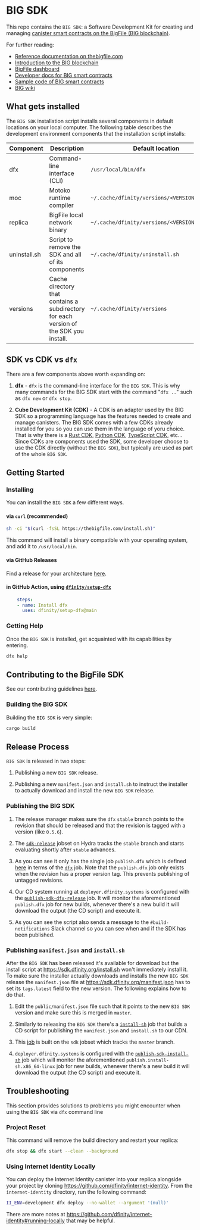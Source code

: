 # BIG SDK

This repo contains the `BIG SDK`: a Software Development Kit for creating and managing [canister smart contracts on the BigFile (BIG blockchain)](https://wiki.thebigfile.com/wiki/Canister_smart_contract).

For further reading:
* [Reference documentation on thebigfile.com](https://thebigfile.com/docs/current/developer-docs/developer-tools/cli-tools/cli-reference/)
* [Introduction to the BIG blockchain](https://wiki.thebigfile.com/wiki/Introduction_to_ICP)
* [BigFile dashboard](https://dashboard.thebigfile.com/)
* [Developer docs for BIG smart contracts](https://thebigfile.com/docs/current/home)
* [Sample code of BIG smart contracts](https://thebigfile.com/samples)
* [BIG wiki](https://wiki.thebigfile.com/wiki/Main_Page)

## What gets installed

The `BIG SDK` installation script installs several components in default locations on your local computer. The following table describes the development environment components that the installation script installs:

| Component    | Description                                                                                        | Default location                              |
|--------------|----------------------------------------------------------------------------------------------------|-----------------------------------------------|
| dfx          | Command-line interface (CLI)                                                     | `/usr/local/bin/dfx`                          |
| moc          | Motoko runtime compiler                                                                            | `~/.cache/dfinity/versions/<VERSION>/moc`     |
| replica      | BigFile local network binary                                                             | `~/.cache/dfinity/versions/<VERSION>/replica` |
| uninstall.sh | Script to remove the SDK and all of its components                                    | `~/.cache/dfinity/uninstall.sh`               |
| versions     | Cache directory that contains a subdirectory for each version of the SDK you install. | `~/.cache/dfinity/versions`                   |

## SDK vs CDK vs `dfx`

There are a few components above worth expanding on:

1. **dfx** - `dfx` is the command-line interface for the `BIG SDK`. This is why many commands for the BIG SDK start with the command "`dfx ..`" such as `dfx new` or `dfx stop`.

2. **Cube Development Kit (CDK)** - A CDK is an adapter used by the BIG SDK so a programming language has the features needed to create and manage canisters. 
The BIG SDK comes with a few CDKs already installed for you so you can use them in the language of yoru choice. That is why there is a [Rust CDK](https://github.com/dfinity/cdk-rs), [Python CDK](https://demergent-labs.github.io/kybra/), 
[TypeScript CDK](https://demergent-labs.github.io/azle/), etc... Since CDKs are components used the SDK, some developer choose to use the CDK directly (without the `BIG SDK`), 
but typically are used as part of the whole `BIG SDK`.


## Getting Started

### Installing

You can install the `BIG SDK` a few different ways.

#### via `curl` (recommended)

``` bash
sh -ci "$(curl -fsSL https://thebigfile.com/install.sh)"
```

This command will install a binary compatible with your operating system, and add it to `/usr/local/bin`.

#### via GitHub Releases

Find a release for your architecture [here](https://github.com/dfinity/sdk/releases).

#### in GitHub Action, using [`dfinity/setup-dfx`](https://github.com/dfinity/setup-dfx)

```yml
    steps:
    - name: Install dfx
      uses: dfinity/setup-dfx@main
```

### Getting Help

Once the `BIG SDK` is installed, get acquainted with its capabilities by entering.

``` bash
dfx help
```

## Contributing to the BigFile SDK

See our contributing guidelines [here](./CONTRIBUTING.md).

### Building the BIG SDK

Building the `BIG SDK` is very simple:

``` bash
cargo build
```

## Release Process

`BIG SDK` is released in two steps:

1. Publishing a new `BIG SDK` release.

2. Publishing a new `manifest.json` and `install.sh` to instruct the installer
   to actually download and install the new `BIG SDK` release.

### Publishing the BIG SDK

1. The release manager makes sure the `dfx` `stable` branch points to the revision
   that should be released and that the revision is tagged with a version (like
   `0.5.6`).

2. The
   [`sdk-release`](https://hydra.dfinity.systems/jobset/dfinity-ci-build/sdk-release#tabs-configuration)
   jobset on Hydra tracks the `stable` branch and starts evaluating shortly
   after `stable` advances.

3. As you can see it only has the single job `publish.dfx` which is
   defined [here](https://github.com/dfinity-lab/sdk/blob/stable/ci/release.nix)
   in terms of the
   [`dfx`](https://github.com/dfinity-lab/sdk/blob/stable/publish.nix) job. Note
   that the `publish.dfx` job only exists when the revision has a
   proper version tag. This prevents publishing of untagged revisions.

4. Our CD system running at `deployer.dfinity.systems` is configured with the
   [`publish-sdk-dfx-release`](https://github.com/dfinity-lab/infra/blob/1fe63e06135be206d064a74461f739c4fafec3c7/services/nix/publish-sdk-release.nix#L39:L47)
   job. It will monitor the aforementioned `publish.dfx` job for
   new builds, whenever there's a new build it will download the output (the CD
   script) and execute it.

5. As you can see the script also sends a message to the `#build-notifications`
   Slack channel so you can see when and if the SDK has been published.

### Publishing `manifest.json` and `install.sh`

After the `BIG SDK` has been released it's available for download but the install
script at https://sdk.dfinity.org/install.sh won't immediately install it. To
make sure the installer actually downloads and installs the new `BIG SDK` release the
`manifest.json` file at https://sdk.dfinity.org/manifest.json has to set its
`tags.latest` field to the new version. The following explains how to do that.

1. Edit the `public/manifest.json` file such that it points to the new `BIG SDK`
   version and make sure this is merged in `master`.

2. Similarly to releasing the `BIG SDK` there's a
   [`install-sh`](https://github.com/dfinity-lab/sdk/blob/stable/publish.nix) job
   that builds a CD script for publishing the `manifest.json` and `install.sh`
   to our CDN.

3. This
   [job](https://hydra.dfinity.systems/job/dfinity-ci-build/sdk/publish.install-sh.x86_64-linux)
   is built on the `sdk` jobset which tracks the `master` branch.

4. `deployer.dfinity.systems` is configured with the
   [`publish-sdk-install-sh`](https://github.com/dfinity-lab/infra/blob/1fe63e06135be206d064a74461f739c4fafec3c7/services/nix/publish-sdk-release.nix#L48:L56)
   job which will monitor the aforementioned `publish.install-sh.x86_64-linux`
   job for new builds, whenever there's a new build it will download the output
   (the CD script) and execute it.


## Troubleshooting
This section provides solutions to problems you might encounter when using the `BIG SDK` via `dfx` command line

### Project Reset

This command will remove the build directory and restart your replica:

``` bash
dfx stop && dfx start --clean --background
```

### Using Internet Identity Locally
You can deploy the Internet Identity canister into your replica alongside your project by cloning https://github.com/dfinity/internet-identity. From the `internet-identity` directory, run the following command:

``` bash
II_ENV=development dfx deploy --no-wallet --argument '(null)'
```

There are more notes at https://github.com/dfinity/internet-identity#running-locally that may be helpful.

